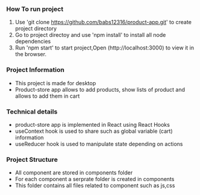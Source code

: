 ### How To run project
1. Use 'git clone https://github.com/babs12316/product-app.git' to create project directory
2. Go to project directoy and use 'npm install' to install all node dependencies
3. Run 'npm start' to start project,Open (http://localhost:3000) to view it in the browser.


### Project Information
- This project is made for desktop
- Product-store app allows to add products, show lists of product and allows to add them in cart

### Technical details
- product-store app is implemented in React using React Hooks
- useContext hook is used to share such as global variable (cart) information 
- useReducer hook is used to manipulate state depending on actions 


### Project Structure
- All component are stored in components folder
- For each component a serprate folder is created in components
- This folder contains all files related to component such as js,css
